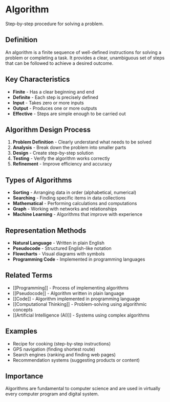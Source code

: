 # Algorithm

Step-by-step procedure for solving a problem.

## Definition
An algorithm is a finite sequence of well-defined instructions for solving a problem or completing a task. It provides a clear, unambiguous set of steps that can be followed to achieve a desired outcome.

## Key Characteristics
- **Finite** - Has a clear beginning and end
- **Definite** - Each step is precisely defined
- **Input** - Takes zero or more inputs
- **Output** - Produces one or more outputs
- **Effective** - Steps are simple enough to be carried out

## Algorithm Design Process
1. **Problem Definition** - Clearly understand what needs to be solved
2. **Analysis** - Break down the problem into smaller parts
3. **Design** - Create step-by-step solution
4. **Testing** - Verify the algorithm works correctly
5. **Refinement** - Improve efficiency and accuracy

## Types of Algorithms
- **Sorting** - Arranging data in order (alphabetical, numerical)
- **Searching** - Finding specific items in data collections
- **Mathematical** - Performing calculations and computations
- **Graph** - Working with networks and relationships
- **Machine Learning** - Algorithms that improve with experience

## Representation Methods
- **Natural Language** - Written in plain English
- **Pseudocode** - Structured English-like notation
- **Flowcharts** - Visual diagrams with symbols
- **Programming Code** - Implemented in programming languages

## Related Terms
- [[Programming]] - Process of implementing algorithms
- [[Pseudocode]] - Algorithm written in plain language
- [[Code]] - Algorithm implemented in programming language
- [[Computational Thinking]] - Problem-solving using algorithmic concepts
- [[Artificial Intelligence (AI)]] - Systems using complex algorithms

## Examples
- Recipe for cooking (step-by-step instructions)
- GPS navigation (finding shortest route)
- Search engines (ranking and finding web pages)
- Recommendation systems (suggesting products or content)

## Importance
Algorithms are fundamental to computer science and are used in virtually every computer program and digital system.
